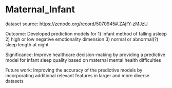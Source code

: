 # Maternal_Infant

dataset source: https://zenodo.org/record/5070945#.ZAjfY-zMJzU

Outcome: Developed prediction models for 1) infant method of falling asleep 2) high or low negative emotionality dimension 3) normal or abnormal(?) sleep length at night

Significance: Improve healthcare decision-making by providing a predictive model for infant sleep quality based on maternal mental health difficulties

Future work: Improving the accuracy of the predictive models by incorporating additional relevant features in larger and more diverse datasets
